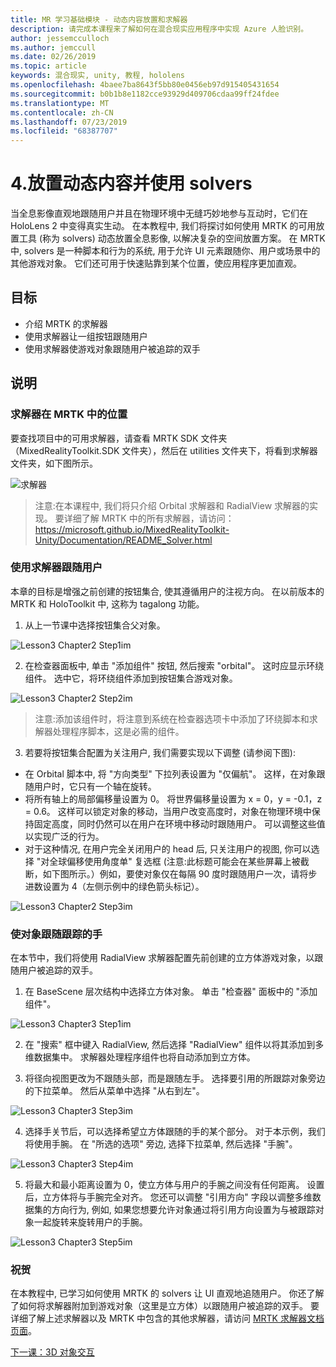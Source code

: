 ```yaml
---
title: MR 学习基础模块 - 动态内容放置和求解器
description: 请完成本课程来了解如何在混合现实应用程序中实现 Azure 人脸识别。
author: jessemcculloch
ms.author: jemccull
ms.date: 02/26/2019
ms.topic: article
keywords: 混合现实, unity, 教程, hololens
ms.openlocfilehash: 4baee7ba8643f5bb80e0456eb97d915405431654
ms.sourcegitcommit: b0b1b8e1182cce93929d409706cdaa99ff24fdee
ms.translationtype: MT
ms.contentlocale: zh-CN
ms.lasthandoff: 07/23/2019
ms.locfileid: "68387707"
---
```

# <a name="4-placing-dynamic-content-and-using-solvers"></a>4.放置动态内容并使用 solvers

当全息影像直观地跟随用户并且在物理环境中无缝巧妙地参与互动时，它们在 HoloLens 2 中变得真实生动。 在本教程中, 我们将探讨如何使用 MRTK 的可用放置工具 (称为 solvers) 动态放置全息影像, 以解决复杂的空间放置方案。 在 MRTK 中, solvers 是一种脚本和行为的系统, 用于允许 UI 元素跟随你、用户或场景中的其他游戏对象。 它们还可用于快速贴靠到某个位置，使应用程序更加直观。 

## <a name="objectives"></a>目标

* 介绍 MRTK 的求解器
* 使用求解器让一组按钮跟随用户
* 使用求解器使游戏对象跟随用户被追踪的双手

## <a name="instructions"></a>说明

### <a name="location-of-solvers-in-the-mrtk"></a>求解器在 MRTK 中的位置
 要查找项目中的可用求解器，请查看 MRTK SDK 文件夹（MixedRealityToolkit.SDK 文件夹），然后在 utilities 文件夹下，将看到求解器文件夹，如下图所示。

![求解器](images/lesson3_chapter1_step1im.PNG)

>注意:在本课程中, 我们将只介绍 Orbital 求解器和 RadialView 求解器的实现。 要详细了解 MRTK 中的所有求解器，请访问： https://microsoft.github.io/MixedRealityToolkit-Unity/Documentation/README_Solver.html

### <a name="use-a-solver-to-follow-the-user"></a>使用求解器跟随用户
本章的目标是增强之前创建的按钮集合, 使其遵循用户的注视方向。 在以前版本的 MRTK 和 HoloToolkit 中, 这称为 tagalong 功能。

1. 从上一节课中选择按钮集合父对象。

![Lesson3 Chapter2 Step1im](images/Lesson3_chapter2_step1im.PNG)

2. 在检查器面板中, 单击 "添加组件" 按钮, 然后搜索 "orbital"。 这时应显示环绕组件。 选中它，将环绕组件添加到按钮集合游戏对象。

![Lesson3 Chapter2 Step2im](images/Lesson3_Chapter2_step2im.PNG)

>注意:添加该组件时，将注意到系统在检查器选项卡中添加了环绕脚本和求解器处理程序脚本，这是必需的组件。 

3. 若要将按钮集合配置为关注用户, 我们需要实现以下调整 (请参阅下图):
- 在 Orbital 脚本中, 将 "方向类型" 下拉列表设置为 "仅偏航"。 这样，在对象跟随用户时，它只有一个轴在旋转。
- 将所有轴上的局部偏移量设置为 0。 将世界偏移量设置为 x = 0，y = -0.1，z = 0.6。 这样可以锁定对象的移动，当用户改变高度时，对象在物理环境中保持固定高度，同时仍然可以在用户在环境中移动时跟随用户。 可以调整这些值以实现广泛的行为。
- 对于这种情况, 在用户完全关闭用户的 head 后, 只关注用户的视图, 你可以选择 "对全球偏移使用角度单" 复选框 (注意:此标题可能会在某些屏幕上被截断，如下图所示。）例如，要使对象仅在每隔 90 度时跟随用户一次，请将步进数设置为 4（左侧示例中的绿色箭头标记）。 

![Lesson3 Chapter2 Step3im](images/Lesson3_chapter2_step3im.PNG)

### <a name="enabling-objects-to-follow-tracked-hands"></a>使对象跟随跟踪的手

在本节中，我们将使用 RadialView 求解器配置先前创建的立方体游戏对象，以跟随用户被追踪的双手。

1. 在 BaseScene 层次结构中选择立方体对象。 单击 "检查器" 面板中的 "添加组件"。 

![Lesson3 Chapter3 Step1im](images/Lesson3_Chapter3_step1im.PNG)

2. 在 "搜索" 框中键入 RadialView, 然后选择 "RadialView" 组件以将其添加到多维数据集中。 求解器处理程序组件也将自动添加到立方体。

3. 将径向视图更改为不跟随头部，而是跟随左手。 选择要引用的所跟踪对象旁边的下拉菜单。 然后从菜单中选择 "从右到左"。

![Lesson3 Chapter3 Step3im](images/Lesson3_chapter3_step3im.PNG)

4. 选择手关节后，可以选择希望立方体跟随的手的某个部分。 对于本示例，我们将使用手腕。 在 "所选的选项" 旁边, 选择下拉菜单, 然后选择 "手腕"。 

![Lesson3 Chapter3 Step4im](images/Lesson3_chapter3_step4im.PNG)

5. 将最大和最小距离设置为 0，使立方体与用户的手腕之间没有任何距离。 设置后，立方体将与手腕完全对齐。 您还可以调整 "引用方向" 字段以调整多维数据集的方向行为, 例如, 如果您想要允许对象通过将引用方向设置为与被跟踪对象一起旋转来旋转用户的手腕。

![Lesson3 Chapter3 Step5im](images/Lesson3_chapter3_step5im.PNG)

### <a name="congratulations"></a>祝贺
在本教程中, 已学习如何使用 MRTK 的 solvers 让 UI 直观地追随用户。 你还了解了如何将求解器附加到游戏对象（这里是立方体）以跟随用户被追踪的双手。 要详细了解上述求解器以及 MRTK 中包含的其他求解器，请访问 [MRTK 求解器文档页面](https://microsoft.github.io/MixedRealityToolkit-Unity/Documentation/README_Solver.html)。

[下一课：3D 对象交互](mrlearning-base-ch4.md)

